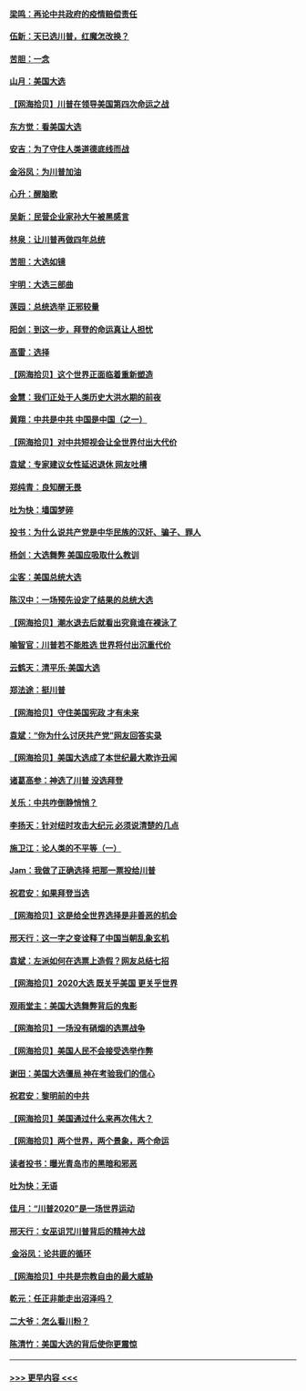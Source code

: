 #### [梁鸣：再论中共政府的疫情赔偿责任](../pages/nsc993/n12553012.md?t=11170402) 
#### [伍新：天已选川普，红魔怎改换？](../pages/nsc993/n12552970.md?t=11170402) 
#### [苦胆：一念](../pages/nsc993/n12552957.md?t=11170402) 
#### [山月：美国大选](../pages/nsc993/n12552446.md?t=11170402) 
#### [【网海拾贝】川普在领导美国第四次命运之战](../pages/nsc993/n12551973.md?t=11170402) 
#### [东方觉：看美国大选](../pages/nsc993/n12551647.md?t=11170402) 
#### [安吉：为了守住人类道德底线而战](../pages/nsc993/n12551111.md?t=11170402) 
#### [金浴凤：为川普加油](../pages/nsc993/n12551085.md?t=11170402) 
#### [心升：醒脑歌](../pages/nsc993/n12550984.md?t=11170402) 
#### [吴新：民营企业家孙大午被黑感言](../pages/nsc993/n12550656.md?t=11170402) 
#### [林泉：让川普再做四年总统](../pages/nsc993/n12550640.md?t=11170402) 
#### [苦胆：大选如镜](../pages/nsc993/n12550630.md?t=11170402) 
#### [宇明：大选三部曲](../pages/nsc993/n12550603.md?t=11170402) 
#### [莲园：总统选举 正邪较量](../pages/nsc993/n12550594.md?t=11170402) 
#### [阳剑：到这一步，拜登的命运真让人担忧](../pages/nsc993/n12549093.md?t=11170402) 
#### [高雷：选择](../pages/nsc993/n12549087.md?t=11170402) 
#### [【网海拾贝】这个世界正面临着重新塑造](../pages/nsc993/n12548326.md?t=11170402) 
#### [金慧：我们正处于人类历史大洪水期的前夜](../pages/nsc993/n12547914.md?t=11170402) 
#### [黄翔：中共是中共 中国是中国（之一）](../pages/nsc993/n12547576.md?t=11170402) 
#### [【网海拾贝】对中共短视会让全世界付出大代价](../pages/nsc993/n12546043.md?t=11170402) 
#### [袁斌：专家建议女性延迟退休 网友吐槽](../pages/nsc993/n12545424.md?t=11170402) 
#### [郑纯青：良知醒无畏](../pages/nsc993/n12545394.md?t=11170402) 
#### [吐为快：墙国梦碎](../pages/nsc993/n12545309.md?t=11170402) 
#### [投书：为什么说共产党是中华民族的汉奸、骗子、罪人](../pages/nsc993/n12545089.md?t=11170402) 
#### [杨剑：大选舞弊 美国应吸取什么教训](../pages/nsc993/n12543937.md?t=11170402) 
#### [尘客：美国总统大选](../pages/nsc993/n12543828.md?t=11170402) 
#### [陈汉中：一场预先设定了结果的总统大选](../pages/nsc993/n12543564.md?t=11170402) 
#### [【网海拾贝】潮水退去后就看出究竟谁在裸泳了](../pages/nsc993/n12543321.md?t=11170402) 
#### [喻智官：川普若不能胜选 世界将付出沉重代价](../pages/nsc993/n12541352.md?t=11170402) 
#### [云鹤天：清平乐‧美国大选](../pages/nsc993/n12540916.md?t=11170402) 
#### [郑法途：挺川普](../pages/nsc993/n12540898.md?t=11170402) 
#### [【网海拾贝】守住美国宪政 才有未来](../pages/nsc993/n12540423.md?t=11170402) 
#### [袁斌：“你为什么讨厌共产党”网友回答实录](../pages/nsc993/n12540208.md?t=11170402) 
#### [【网海拾贝】美国大选成了本世纪最大欺诈丑闻](../pages/nsc993/n12538029.md?t=11170402) 
#### [诸葛高参：神选了川普 没选拜登](../pages/nsc993/n12537664.md?t=11170402) 
#### [关乐：中共咋倒静悄悄？](../pages/nsc993/n12537615.md?t=11170402) 
#### [李扬天：针对纽时攻击大纪元 必须说清楚的几点](../pages/nsc993/n12536001.md?t=11170402) 
#### [施卫江：论人类的不平等（一）](../pages/nsc993/n12535700.md?t=11170402) 
#### [Jam：我做了正确选择 把那一票投给川普](../pages/nsc993/n12535743.md?t=11170402) 
#### [祝君安：如果拜登当选](../pages/nsc993/n12535726.md?t=11170402) 
#### [【网海拾贝】这是给全世界选择是非善恶的机会](../pages/nsc993/n12535061.md?t=11170402) 
#### [邢天行：这一字之变诠释了中国当朝乱象玄机](../pages/nsc993/n12533446.md?t=11170402) 
#### [袁斌：左派如何在选票上造假？网友总结七招](../pages/nsc993/n12533180.md?t=11170402) 
#### [【网海拾贝】2020大选 既关乎美国 更关乎世界](../pages/nsc993/n12533161.md?t=11170402) 
#### [观雨堂主：美国大选舞弊背后的鬼影](../pages/nsc993/n12533153.md?t=11170402) 
#### [【网海拾贝】一场没有硝烟的选票战争](../pages/nsc993/n12531883.md?t=11170402) 
#### [【网海拾贝】美国人民不会接受选举作弊](../pages/nsc993/n12528850.md?t=11170402) 
#### [谢田：美国大选僵局 神在考验我们的信心](../pages/nsc993/n12527932.md?t=11170402) 
#### [祝君安：黎明前的中共](../pages/nsc993/n12524071.md?t=11170402) 
#### [【网海拾贝】美国通过什么来再次伟大？](../pages/nsc993/n12523844.md?t=11170402) 
#### [【网海拾贝】两个世界，两个景象，两个命运](../pages/nsc993/n12521419.md?t=11170402) 
#### [读者投书：曝光青岛市的黑暗和邪恶](../pages/nsc993/n12520988.md?t=11170402) 
#### [吐为快：无语](../pages/nsc993/n12518588.md?t=11170402) 
#### [佳月：“川普2020”是一场世界运动](../pages/nsc993/n12518581.md?t=11170402) 
#### [邢天行：女巫诅咒川普背后的精神大战](../pages/nsc993/n12517257.md?t=11170402) 
#### [ 金浴凤：论共匪的循环](../pages/nsc993/n12517133.md?t=11170402) 
#### [【网海拾贝】中共是宗教自由的最大威胁](../pages/nsc993/n12516879.md?t=11170402) 
#### [乾元：任正非能走出沼泽吗？](../pages/nsc993/n12515831.md?t=11170402) 
#### [二大爷：怎么看川粉？](../pages/nsc993/n12515820.md?t=11170402) 
#### [陈清竹：美国大选的背后使你更震惊](../pages/nsc993/n12515589.md?t=11170402) 

----
#### [ >>> 更早内容 <<< ](../indexes/nsc993-earlier.md)
